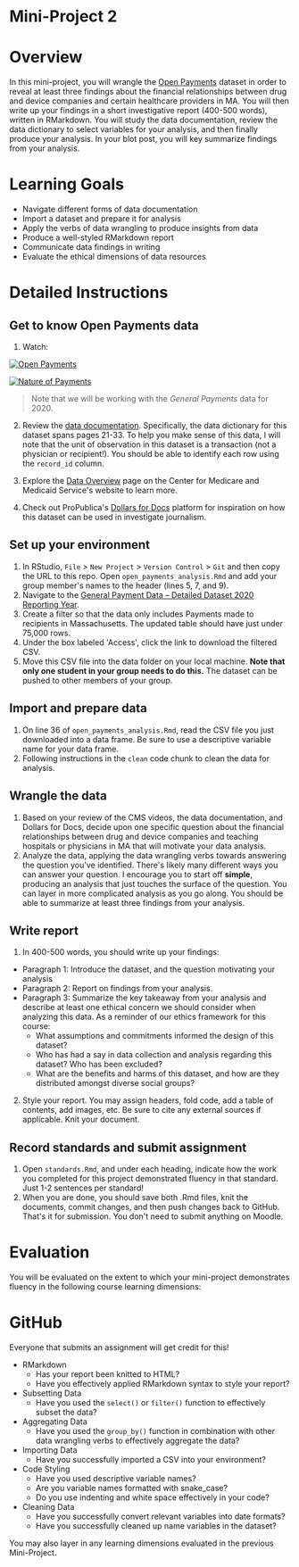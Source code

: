 # Mini-Project 2

# Overview

In this mini-project, you will wrangle the [Open Payments](https://openpaymentsdata.cms.gov/) dataset in order to reveal at least three findings about the financial relationships between drug and device companies and certain healthcare providers in MA. You will then write up your findings in a short investigative report (400-500 words), written in RMarkdown. You will study the data documentation, review the data dictionary to select variables for your analysis, and then finally produce your analysis. In your blot post, you will key summarize findings from your analysis.

# Learning Goals

* Navigate different forms of data documentation
* Import a dataset and prepare it for analysis
* Apply the verbs of data wrangling to produce insights from data
* Produce a well-styled RMarkdown report
* Communicate data findings in writing
* Evaluate the ethical dimensions of data resources

# Detailed Instructions

## Get to know Open Payments data

1. Watch:

[![Open Payments](http://img.youtube.com/vi/2IT2YjXFP2U/0.jpg)](http://www.youtube.com/watch?v=2IT2YjXFP2U)

[![Nature of Payments](http://img.youtube.com/vi/5f5eIDI0cW8/0.jpg)](http://www.youtube.com/watch?v=5f5eIDI0cW8)

> Note that we will be working with the *General Payments* data for 2020.

2. Review the [data documentation](https://www.cms.gov/OpenPayments/Downloads/OpenPaymentsDataDictionary.pdf). Specifically, the data dictionary for this dataset spans pages 21-33. To help you make sense of this data, I will note that the unit of observation in this dataset is a transaction (not a physician or recipient!). You should be able to identify each row using the `record_id` column.  

3. Explore the [Data Overview](https://www.cms.gov/OpenPayments/Data) page on the Center for Medicare and Medicaid Service's website to learn more. 

4. Check out ProPublica's [Dollars for Docs](https://projects.propublica.org/docdollars/) platform for inspiration on how this dataset can be used in investigate journalism. 

## Set up your environment

1. In RStudio, `File` > `New Project` > `Version Control` > `Git` and then copy the URL to this repo. Open `open_payments_analysis.Rmd` and add your group member's names to the header (lines 5, 7, and 9). 
2. Navigate to the [General Payment Data – Detailed Dataset 2020 Reporting Year](https://openpaymentsdata.cms.gov/dataset/a08c4b30-5cf3-4948-ad40-36f404619019/data).
3. Create a filter so that the data only includes Payments made to recipients in Massachusetts. The updated table should have just under 75,000 rows. 
4. Under the box labeled 'Access', click the link to download the filtered CSV. 
5. Move this CSV file into the data folder on your local machine. **Note that only one student in your group needs to do this.** The dataset can be pushed to other members of your group.

## Import and prepare data

1. On line 36 of `open_payments_analysis.Rmd`, read the CSV file you just downloaded into a data frame. Be sure to use a descriptive variable name for your data frame. 
2. Following instructions in the `clean` code chunk to clean the data for analysis. 

## Wrangle the data

1. Based on your review of the CMS videos, the data documentation, and Dollars for Docs, decide upon one specific question about the financial relationships between drug and device companies and teaching hospitals or physicians in MA that will motivate your data analysis.
2. Analyze the data, applying the data wrangling verbs towards answering the question you've identified. There's likely many different ways you can answer your question. I encourage you to start off **simple**, producing an analysis that just touches the surface of the question. You can layer in more complicated analysis as you go along. You should be able to summarize at least three findings from your analysis. 

## Write report

1. In 400-500 words, you should write up your findings:
  * Paragraph 1: Introduce the dataset, and the question motivating your analysis
  * Paragraph 2: Report on findings from your analysis.
  * Paragraph 3: Summarize the key takeaway from your analysis and describe at least one ethical concern we should consider when analyzing this data. As a reminder of our ethics framework for this course:
    * What assumptions and commitments informed the design of this dataset?
    * Who has had a say in data collection and analysis regarding this dataset? Who has been excluded?
    * What are the benefits and harms of this dataset, and how are they distributed amongst diverse social groups?
2. Style your report. You may assign headers, fold code, add a table of contents, add images, etc. Be sure to cite any external sources if applicable. Knit your document. 

## Record standards and submit assignment

1. Open `standards.Rmd`, and under each heading, indicate how the work you completed for this project demonstrated fluency in that standard. Just 1-2 sentences per standard!
2. When you are done, you should save both .Rmd files, knit the documents, commit changes, and then push changes back to GitHub. That's it for submission. You don't need to submit anything on Moodle. 

# Evaluation 

You will be evaluated on the extent to which your mini-project demonstrates fluency in the following course learning dimensions:

# GitHub

Everyone that submits an assignment will get credit for this!

* RMarkdown
  * Has your report been knitted to HTML?
  * Have you effectively applied RMarkdown syntax to style your report?
* Subsetting Data
  * Have you used the `select()` or `filter()` function to effectively subset the data?
* Aggregating Data
  * Have you used the `group_by()` function in combination with other data wrangling verbs to effectively aggregate the data?
* Importing Data
  * Have you successfully imported a CSV into your environment?
* Code Styling
  * Have you used descriptive variable names?
  * Are you variable names formatted with snake_case?
  * Do you use indenting and white space effectively in your code?
* Cleaning Data
  * Have you successfully convert relevant variables into date formats?
  * Have you successfully cleaned up name variables in the dataset?

You may also layer in any learning dimensions evaluated in the previous Mini-Project. 

